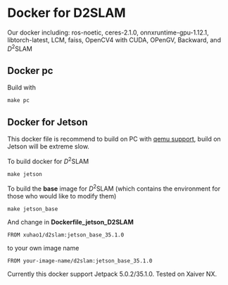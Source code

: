 # Docker for D2SLAM
Our docker including: ros-noetic, ceres-2.1.0, onnxruntime-gpu-1.12.1, libtorch-latest, LCM, faiss, OpenCV4 with CUDA, OPenGV, Backward, and $D^2$SLAM

## Docker pc
Build with 
```
make pc
```

## Docker for Jetson
This docker file is recommend to build on PC with [qemu support](https://www.stereolabs.com/docs/docker/building-arm-container-on-x86/), build on Jetson will be extreme slow.

To build docker for $D^2$SLAM
```
make jetson
```
To build the __base__ image for $D^2$SLAM (which contains the environment for those who would like to modify them)
```
make jetson_base
```
And change in __Dockerfile_jetson_D2SLAM__
```
FROM xuhao1/d2slam:jetson_base_35.1.0
```
to your own image name
```
FROM your-image-name/d2slam:jetson_base_35.1.0
```

Currently this docker support Jetpack 5.0.2/35.1.0. Tested on Xaiver NX.
